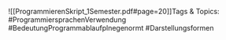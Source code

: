 
![[ProgrammierenSkript_1Semester.pdf#page=20]]Tags & Topics:
   #ProgrammiersprachenVerwendung
   #BedeutungProgrammablaufplnegenormt
   #Darstellungsformen